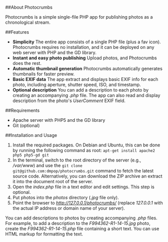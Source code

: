##About Photocrumbs

Photocrumbs is a simple single-file PHP app for publishing photos as a chronological stream.

##Features

* **Simplicity** The entire app consists of a single PHP file (plus a fav icon). Photocrumbs requires no installation, and it can be deployed on any web server with PHP and the GD library.
* **Instant and easy photo publishing** Upload photos, and Photocrumbs does the rest.
* **Automatic thumbnail generation** Photocrumbs automatically generates thumbnails for faster preview.
* **Basic EXIF data** The app extract and displays basic EXIF info for each photo, including aperture, shutter speed, ISO, and timestamp.
* **Optional description** You can add a description to each photo by creating an accompanying *.php* file. The app can also read and display description from the photo's *UserComment* EXIF field.

##Requirements

* Apache server with PHP5 and the GD library
* Git (optional)

##Installation and Usage

1. Install the required packages. On Debian and Ubuntu, this can be done by running the following command as root: `apt-get install apache2 php5 php5-gd git`
2. In the terminal, switch to the root directory of the server (e.g., */var/www*) and use the `git clone git@github.com:dmpop/photocrumbs.git` command to fetch the latest source code. Alternatively, you can download the ZIP archive an extract it into the document root of the server.
3. Open the *index.php* file in a text editor and edit settings. This step is optional.
4. Put photos into the *photos* directory (*.jpg* file only).
5. Point the browser to *http://127.0.0.1/photocrumbs/* (replace *127.0.0.1* with the actual IP address or domain name of your server).

You can add descriptions to photos by creating accompanying *.php* files. For example, to add a description to the *F994362-R1-14-15.jpg* photo, create the *F994362-R1-14-15.php* file containing a short text. You can use HTML markup for formatting the text.

